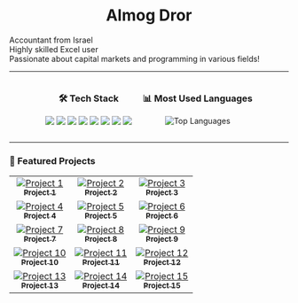 <!-- Profile Header -->
<h1 align="center">Almog Dror</h1>
<p align="Left">
  Accountant from Israel<br>
  Highly skilled Excel user <br>
  Passionate about capital markets and programming in various fields!
</p>

---

<!-- Tech Stack Badges -->

<div align="center" style="display: flex; justify-content: center; gap: 20px; flex-wrap: wrap;">

  <div>
    <h3 align="center">🛠️ Tech Stack</h3>
    <p align="center">
      <img src="https://img.shields.io/badge/-Python-3776AB?logo=python&logoColor=white&style=flat" />
      <img src="https://img.shields.io/badge/-JavaScript-F7DF1E?logo=javascript&logoColor=black&style=flat" />
      <img src="https://img.shields.io/badge/-TypeScript-3178C6?logo=typescript&logoColor=white&style=flat" />
      <img src="https://img.shields.io/badge/-CSharp-239120?logo=csharp&logoColor=white&style=flat" />
      <img src="https://img.shields.io/badge/-Node.js-339933?logo=node.js&logoColor=white&style=flat" />
      <img src="https://img.shields.io/badge/-React-61DAFB?logo=react&logoColor=black&style=flat" />
      <img src="https://img.shields.io/badge/-Next.js-000000?logo=next.js&logoColor=white&style=flat" />
      <img src="https://img.shields.io/badge/-Excel-217346?logo=microsoft-excel&logoColor=white&style=flat" />
    </p>
  </div>

  <div>
    <h3 align="center">📊 Most Used Languages</h3>
    <p align="center">
      <img src="https://github-readme-stats.vercel.app/api/top-langs/?username=dalmog123&layout=compact&theme=tokyonight" alt="Top Languages" />
    </p>
  </div>

</div>





---

<!-- Projects Grid -->
### 🚀 Featured Projects

<table>
  <tr>
    <td align="center">
      <a href="https://github.com/dalmog123/project1">
        <img src="https://via.placeholder.com/150" alt="Project 1" /><br>
        <sub><b>Project 1</b></sub>
      </a>
    </td>
    <td align="center">
      <a href="https://github.com/dalmog123/project2">
        <img src="https://via.placeholder.com/150" alt="Project 2" /><br>
        <sub><b>Project 2</b></sub>
      </a>
    </td>
    <td align="center">
      <a href="https://github.com/dalmog123/project3">
        <img src="https://via.placeholder.com/150" alt="Project 3" /><br>
        <sub><b>Project 3</b></sub>
      </a>
    </td>
  </tr>
  <tr>
    <td align="center">
      <a href="https://github.com/dalmog123/project4">
        <img src="https://via.placeholder.com/150" alt="Project 4" /><br>
        <sub><b>Project 4</b></sub>
      </a>
    </td>
    <td align="center">
      <a href="https://github.com/dalmog123/project5">
        <img src="https://via.placeholder.com/150" alt="Project 5" /><br>
        <sub><b>Project 5</b></sub>
      </a>
    </td>
    <td align="center">
      <a href="https://github.com/dalmog123/project6">
        <img src="https://via.placeholder.com/150" alt="Project 6" /><br>
        <sub><b>Project 6</b></sub>
      </a>
    </td>
  </tr>
  <tr>
    <td align="center">
      <a href="https://github.com/dalmog123/project7">
        <img src="https://via.placeholder.com/150" alt="Project 7" /><br>
        <sub><b>Project 7</b></sub>
      </a>
    </td>
    <td align="center">
      <a href="https://github.com/dalmog123/project8">
        <img src="https://via.placeholder.com/150" alt="Project 8" /><br>
        <sub><b>Project 8</b></sub>
      </a>
    </td>
    <td align="center">
      <a href="https://github.com/dalmog123/project9">
        <img src="https://via.placeholder.com/150" alt="Project 9" /><br>
        <sub><b>Project 9</b></sub>
      </a>
    </td>
  </tr>
  <tr>
    <td align="center">
      <a href="https://github.com/dalmog123/project10">
        <img src="https://via.placeholder.com/150" alt="Project 10" /><br>
        <sub><b>Project 10</b></sub>
      </a>
    </td>
    <td align="center">
      <a href="https://github.com/dalmog123/project11">
        <img src="https://via.placeholder.com/150" alt="Project 11" /><br>
        <sub><b>Project 11</b></sub>
      </a>
    </td>
    <td align="center">
      <a href="https://github.com/dalmog123/project12">
        <img src="https://via.placeholder.com/150" alt="Project 12" /><br>
        <sub><b>Project 12</b></sub>
      </a>
    </td>
  </tr>
  <tr>
    <td align="center">
      <a href="https://github.com/dalmog123/project13">
        <img src="https://via.placeholder.com/150" alt="Project 13" /><br>
        <sub><b>Project 13</b></sub>
      </a>
    </td>
    <td align="center">
      <a href="https://github.com/dalmog123/project14">
        <img src="https://via.placeholder.com/150" alt="Project 14" /><br>
        <sub><b>Project 14</b></sub>
      </a>
    </td>
    <td align="center">
      <a href="https://github.com/dalmog123/project15">
        <img src="https://via.placeholder.com/150" alt="Project 15" /><br>
        <sub><b>Project 15</b></sub>
      </a>
    </td>
  </tr>
</table>
